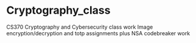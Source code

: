 # Cryptography_class
CS370 Cryptography and Cybersecurity class work
Image encryption/decryption and totp assignments plus NSA codebreaker work
